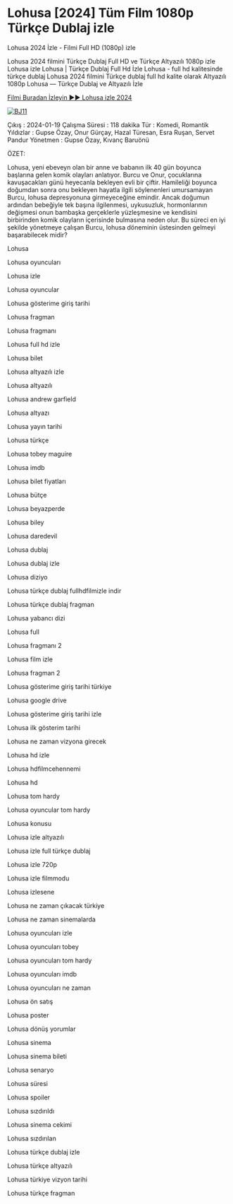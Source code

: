 <h1>Lohusa [2024] Tüm Film 1080p Türkçe Dublaj izle
</h1>

Lohusa 2024 İzle - Filmi Full HD (1080p) izle

Lohusa 2024 filmini Türkçe Dublaj Full HD ve Türkçe Altyazılı 1080p izle Lohusa izle Lohusa | Türkçe Dublaj Full Hd İzle Lohusa - full hd kalitesinde türkçe dublaj Lohusa 2024 filmini Türkçe dublaj full hd kalite olarak Altyazılı 1080p Lohusa — Türkçe Dublaj ve Altyazılı İzle

<a href="https://victormovies.org/tr/movie/1210338/lohusa">Filmi Buradan İzleyin ▶▶  Lohusa izle 2024 </a>

[![BJ11](https://github.com/Lohusa-Online-Izle/.github/assets/163754651/5eded713-2dbc-48ac-8241-b48f31fc829b)](https://victormovies.org/tr/movie/1210338/lohusa)

 Çıkış : 2024-01-19
 Çalışma Süresi : 118 dakika
 Tür : Komedi, Romantik
 Yıldızlar : Gupse Özay, Onur Gürçay, Hazal Türesan, Esra Ruşan, Servet Pandur
 Yönetmen : Gupse Özay, Kıvanç Baruönü

ÖZET:

Lohusa, yeni ebeveyn olan bir anne ve babanın ilk 40 gün boyunca başlarına gelen komik olayları anlatıyor. Burcu ve Onur, çocuklarına kavuşacakları günü heyecanla bekleyen evli bir çiftir. Hamileliği boyunca doğumdan sonra onu bekleyen hayatla ilgili söylenenleri umursamayan Burcu, lohusa depresyonuna girmeyeceğine emindir. Ancak doğumun ardından bebeğiyle tek başına ilgilenmesi, uykusuzluk, hormonlarının değişmesi onun bambaşka gerçeklerle yüzleşmesine ve kendisini birbirinden komik olayların içerisinde bulmasına neden olur. Bu süreci en iyi şekilde yönetmeye çalışan Burcu, lohusa döneminin üstesinden gelmeyi başarabilecek midir?

Lohusa

Lohusa oyuncuları

Lohusa izle

Lohusa oyuncular

Lohusa gösterime giriş tarihi

Lohusa fragman

Lohusa fragmanı

Lohusa full hd izle

Lohusa bilet

Lohusa altyazılı izle

Lohusa altyazılı

Lohusa andrew garfield

Lohusa altyazı

Lohusa yayın tarihi

Lohusa türkçe

Lohusa tobey maguire

Lohusa imdb

Lohusa bilet fiyatları

Lohusa bütçe

Lohusa beyazperde

Lohusa biley

Lohusa daredevil

Lohusa dublaj

Lohusa dublaj izle

Lohusa diziyo

Lohusa türkçe dublaj fullhdfilmizle indir

Lohusa türkçe dublaj fragman

Lohusa yabancı dizi

Lohusa full

Lohusa fragmanı 2

Lohusa film izle

Lohusa fragman 2

Lohusa gösterime giriş tarihi türkiye

Lohusa google drive

Lohusa gösterime giriş tarihi izle

Lohusa ilk gösterim tarihi

Lohusa ne zaman vizyona girecek

Lohusa hd izle

Lohusa hdfilmcehennemi

Lohusa hd

Lohusa tom hardy

Lohusa oyuncular tom hardy

Lohusa konusu

Lohusa izle altyazılı

Lohusa izle full türkçe dublaj

Lohusa izle 720p

Lohusa izle filmmodu

Lohusa izlesene

Lohusa ne zaman çıkacak türkiye

Lohusa ne zaman sinemalarda

Lohusa oyuncuları izle

Lohusa oyuncuları tobey

Lohusa oyuncuları tom hardy

Lohusa oyuncuları imdb

Lohusa oyuncuları ne zaman

Lohusa ön satış

Lohusa poster

Lohusa dönüş yorumlar

Lohusa sinema

Lohusa sinema bileti

Lohusa senaryo

Lohusa süresi

Lohusa spoiler

Lohusa sızdırıldı

Lohusa sinema cekimi

Lohusa sızdırılan

Lohusa türkçe dublaj izle

Lohusa türkçe altyazılı

Lohusa türkiye vizyon tarihi

Lohusa türkçe fragman
